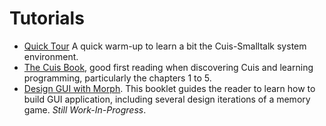 # Tutorials

* [Quick Tour](/100-Quick-Tour) A quick warm-up to learn a bit the
  Cuis-Smalltalk system environment.
* [The Cuis Book](https://drcuis.github.io/TheCuisBook), good first
  reading when discovering Cuis and learning programming, particularly
  the chapters 1 to 5.
* [Design GUI with Morph](https://drcuis.github.io/DesignGUI). This
  booklet guides the reader to learn how to build GUI application,
  including several design iterations of a memory game. *Still
  Work-In-Progress*.
